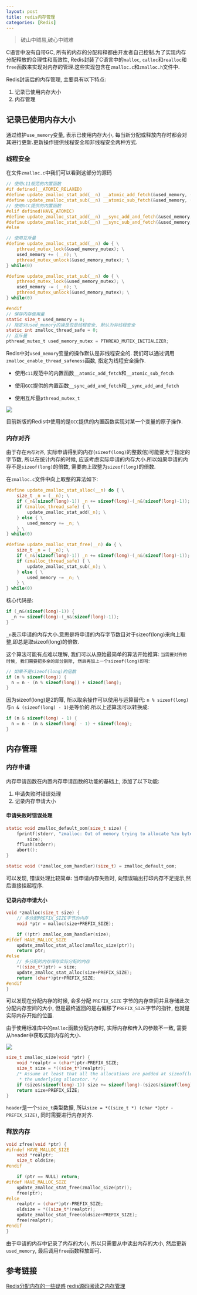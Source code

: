 ```yaml
---
layout: post
title: redis内存管理
categories: [Redis]
---
```


> 破山中贼易,破心中贼难

C语言中没有自带GC, 所有的内存的分配和释都由开发者自己控制.为了实现内存分配释放的合理性和高效性, Redis封装了C语言中的`malloc`, `calloc`和`realloc`和`free`函数来实现对内存的管理.这些实现包含在`zmalloc.c`和`zmalloc.h`文件中.

Redis封装后的内存管理, 主要具有以下特点:

1. 记录已使用内存大小
2. 内存管理  

## 记录已使用内存大小

通过维护`use_memory`变量, 表示已使用内存大小, 每当新分配或释放内存时都会对其进行更新.更新操作提供线程安全和非线程安全两种方式.


### 线程安全

在文件`zmalloc.c`中我们可以看到这部分的源码

```c
// 使用c11规范的内置函数
#if defined(__ATOMIC_RELAXED)
#define update_zmalloc_stat_add(__n) __atomic_add_fetch(&used_memory, (__n), __ATOMIC_RELAXED)
#define update_zmalloc_stat_sub(__n) __atomic_sub_fetch(&used_memory, (__n), __ATOMIC_RELAXED)
// 使用GCC提供的内置函数
#elif defined(HAVE_ATOMIC)
#define update_zmalloc_stat_add(__n) __sync_add_and_fetch(&used_memory, (__n))
#define update_zmalloc_stat_sub(__n) __sync_sub_and_fetch(&used_memory, (__n))
#else

// 使用互斥量
#define update_zmalloc_stat_add(__n) do { \
    pthread_mutex_lock(&used_memory_mutex); \
    used_memory += (__n); \
    pthread_mutex_unlock(&used_memory_mutex); \
} while(0)

#define update_zmalloc_stat_sub(__n) do { \
    pthread_mutex_lock(&used_memory_mutex); \
    used_memory -= (__n); \
    pthread_mutex_unlock(&used_memory_mutex); \
} while(0)

#endif
// 保存内存使用量
static size_t used_memory = 0;
// 指定对used_memory的操是否是线程安全, 默认为非线程安全
static int zmalloc_thread_safe = 0;
// 互斥量
pthread_mutex_t used_memory_mutex = PTHREAD_MUTEX_INITIALIZER;
```

Redis中对`used_memory`变量的操作默认是非线程安全的. 我们可以通过调用`zmalloc_enable_thread_safeness`函数, 指定为线程安全操作.

- 使用`c11`规范中的内置函数`__atomic_add_fetch`和`__atomic_sub_fetch`

- 使用`GCC`提供的内置函数`__sync_add_and_fetch`和`__sync_add_and_fetch`

- 使用互斥量`pthread_mutex_t`

![](../../images/posts/redis/zmalloc/atomic-api.png)

目前新版的Redis中使用的是`GCC`提供的内置函数实现对某一个变量的原子操作.

### 内存对齐

由于存在`内存对齐`, 实际申请得到的内存(`sizeof(long)`的整数倍)可能要大于指定的字节数, 所以在统计内存的时候, 应该考虑实际申请的内存大小.所以如果申请的内存不是`sizeof(long)`的倍数, 需要向上取整为`sizeof(long)`的倍数.

在`zmalloc.c`文件中向上取整的算法如下:

```C
#define update_zmalloc_stat_alloc(__n) do { \
    size_t _n = (__n); \
    if (_n&(sizeof(long)-1)) _n += sizeof(long)-(_n&(sizeof(long)-1)); \
    if (zmalloc_thread_safe) { \
        update_zmalloc_stat_add(_n); \
    } else { \
        used_memory += _n; \
    } \
} while(0)

#define update_zmalloc_stat_free(__n) do { \
    size_t _n = (__n); \
    if (_n&(sizeof(long)-1)) _n += sizeof(long)-(_n&(sizeof(long)-1)); \
    if (zmalloc_thread_safe) { \
        update_zmalloc_stat_sub(_n); \
    } else { \
        used_memory -= _n; \
    } \
} while(0)
```

核心代码是: 

```C
if (_n&(sizeof(long)-1)) {
  _n += sizeof(long)-(_n&(sizeof(long)-1));    
} 
```


`_n`表示申请的内存大小.意思是将申请的内存字节数目对于sizeof(long)来向上取整,即总是取sizeof(long)的倍数.

这个算法可能有点难以理解, 我们可以从原始最简单的算法开始推算: `当需要对齐的时候, 我们需要把多余的部分删除, 然后再加上一个sizeof(long)即可`:

```C
// 如果不是sizeof(long)的倍数
if (n % sizeof(long)) {
  n = n - (n % sizeof(long)) + sizeof(long);
}
```

因为sizeof(long)是2的幂, 所以取余操作可以使用与运算替代: `n % sizeof(long)`与`n & (sizeof(long) - 1)`是等价的.所以上述算法可以转换成:

```C
if (n & sizeof(long) - 1) {
  n = n - (n & sizeof(long) - 1) + sizeof(long);
}
``` 

## 内存管理

### 内存申请

内存申请函数在内置内存申请函数的功能的基础上, 添加了以下功能:

1. 申请失败时错误处理
2. 记录内存申请大小

#### 申请失败时错误处理

```C
static void zmalloc_default_oom(size_t size) {
    fprintf(stderr, "zmalloc: Out of memory trying to allocate %zu bytes\n",
        size);
    fflush(stderr);
    abort();
}

static void (*zmalloc_oom_handler)(size_t) = zmalloc_default_oom;
```

可以发现, 错误处理比较简单: 当申请内存失败时, 向错误输出打印内存不足提示,然后直接挂起程序.


#### 记录内存申请大小

```C
void *zmalloc(size_t size) {
    // 多分配PREFIX_SIZE字节的内存
    void *ptr = malloc(size+PREFIX_SIZE);

    if (!ptr) zmalloc_oom_handler(size);
#ifdef HAVE_MALLOC_SIZE
    update_zmalloc_stat_alloc(zmalloc_size(ptr));
    return ptr;
#else
    // 多分配的内存保存实际分配的内存
    *((size_t*)ptr) = size;
    update_zmalloc_stat_alloc(size+PREFIX_SIZE);
    return (char*)ptr+PREFIX_SIZE;
#endif
}
``` 

可以发现在分配内存的时候, 会多分配 `PREFIX_SIZE` 字节的内存空间并且存储此次分配内存空间的大小, 但是最终返回的是右偏移了`PREFIX_SIZE`字节的指针, 也就是实际内存开始的位置.

由于使用标准库中的`malloc`函数分配内存时, 实际内存和传入的参数不一致, 需要从header中获取实际内存的大小.

![](../../images/posts/redis/zmalloc/malloc-header.jpeg)

```C
size_t zmalloc_size(void *ptr) {
    void *realptr = (char*)ptr-PREFIX_SIZE;
    size_t size = *((size_t*)realptr);
    /* Assume at least that all the allocations are padded at sizeof(long) by
     * the underlying allocator. */
    if (size&(sizeof(long)-1)) size += sizeof(long)-(size&(sizeof(long)-1));
    return size+PREFIX_SIZE;
}
```

`header`是一个`size_t`类型数据, 所以`size = *((size_t *) (char *)ptr - PREFIX_SIZE)`, 同时需要进行内存对齐.

### 释放内存

```C
void zfree(void *ptr) {
#ifndef HAVE_MALLOC_SIZE
    void *realptr;
    size_t oldsize;
#endif

    if (ptr == NULL) return;
#ifdef HAVE_MALLOC_SIZE
    update_zmalloc_stat_free(zmalloc_size(ptr));
    free(ptr);
#else
    realptr = (char*)ptr-PREFIX_SIZE;
    oldsize = *((size_t*)realptr);
    update_zmalloc_stat_free(oldsize+PREFIX_SIZE);
    free(realptr);
#endif
}
```

由于申请的内存中记录了内存的大小, 所以只需要从中读出内存的大小, 然后更新`used_memory`, 最后调用`free`函数释放即可.

## 参考链接

[Redis分配内存的一些疑惑](https://zhuanlan.zhihu.com/p/27120107)
[redis源码阅读之内存管理](http://github.tiankonguse.com/blog/2016/04/03/redis-allocated-memory.html)
